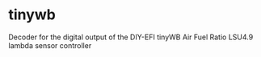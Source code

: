 # tinywb
Decoder for the digital output of the DIY-EFI tinyWB Air Fuel Ratio LSU4.9 lambda sensor controller
